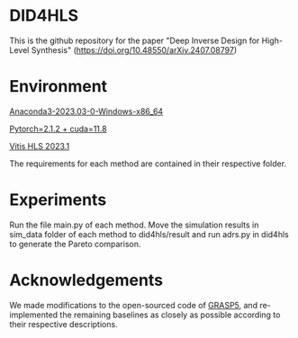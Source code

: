 # DID4HLS
This is the github repository for the paper "Deep Inverse Design for High-Level Synthesis" (https://doi.org/10.48550/arXiv.2407.08797)

# Environment
[Anaconda3-2023.03-0-Windows-x86_64](https://repo.anaconda.com/archive/)

[Pytorch=2.1.2 + cuda=11.8](https://pytorch.org/)

[Vitis HLS 2023.1](https://www.xilinx.com/support/download/index.html/content/xilinx/en/downloadNav/vitis/archive-vitis.html)

The requirements for each method are contained in their respective folder.

# Experiments
Run the file main.py of each method. Move the simulation results in sim_data folder of each method to did4hls/result and run adrs.py in did4hls to generate the Pareto comparison.

# Acknowledgements
We made modifications to the open-sourced code of [GRASP5](https://github.com/nibst/GRASP_DSE), and re-implemented the remaining baselines as closely as possible according to their respective descriptions.
